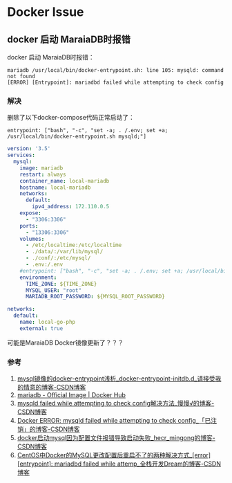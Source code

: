 # Docker Issue

## docker 启动 MaraiaDB时报错

docker 启动 MaraiaDB时报错：

```
mariadb /usr/local/bin/docker-entrypoint.sh: line 105: mysqld: command not found
[ERROR] [Entrypoint]: mariadbd failed while attempting to check config
```

### 解决

删除了以下docker-compose代码正常启动了：

`entrypoint: ["bash", "-c", "set -a; . /.env; set +a; /usr/local/bin/docker-entrypoint.sh mysqld;"]`

```yaml
version: '3.5'
services:
  mysql:
    image: mariadb
    restart: always
    container_name: local-mariadb
    hostname: local-mariadb
    networks:
      default:
        ipv4_address: 172.110.0.5
    expose:
      - "3306:3306"
    ports:
      - "13306:3306"
    volumes:
      - /etc/localtime:/etc/localtime
      - ./data/:/var/lib/mysql/
      - ./conf/:/etc/mysql/
      - .env:/.env
    #entrypoint: ["bash", "-c", "set -a; . /.env; set +a; /usr/local/bin/docker-entrypoint.sh mysqld;"]
    environment:
      TIME_ZONE: ${TIME_ZONE}
      MYSQL_USER: "root"
      MARIADB_ROOT_PASSWORD: ${MYSQL_ROOT_PASSWORD}

networks:
  default:
    name: local-go-php
    external: true
```

可能是MaraiaDB Docker镜像更新了？？？

### 参考

1. [mysql镜像的docker-entrypoint浅析_docker-entrypoint-initdb.d_请接受我的情意的博客-CSDN博客](https://blog.csdn.net/mearsedy/article/details/103041286)
2. [mariadb - Official Image | Docker Hub](https://hub.docker.com/_/mariadb)
3. [mysqld failed while attempting to check config解决方法_慢慢√的博客-CSDN博客](https://blog.csdn.net/xywxhzsjhh/article/details/116604238)
4. [Docker ERROR: mysqld failed while attempting to check config_「已注销」的博客-CSDN博客](https://blog.csdn.net/zouguo1211/article/details/84960898)
5. [docker启动mysql因为配置文件报错导致启动失败_hecr_mingong的博客-CSDN博客](https://blog.csdn.net/hecr_mingong/article/details/107622184)
6. [CentOS中Docker的MySQL更改配置后重启不了的两种解决方式_[error] [entrypoint]: mariadbd failed while attemp_全栈开发Dream的博客-CSDN博客](https://blog.csdn.net/DevelopmentStack/article/details/116858555)

